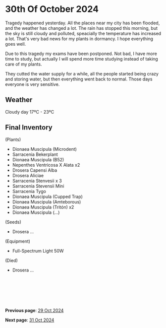 # 30th Of October 2024

Tragedy happened yesterday. All the places near my city has been flooded, and the weather has changed a lot. The rain has stopped this morning, but the sky is still cloudy and polluted, speacially the temperature has increased a lot. That's very bad news for my plants in dormancy. I hope everything goes well.


Due to this tragedy my exams have been postponed. Not bad, I have more time to study, but actually I will spend more time studying instead of taking care of my plants.


They cutted the water supply for a while, all the people started being crazy and storing water, but then everything went back to normal. Those days everyone is very sensitive.

## Weather

Cloudy day 17ºC - 23ºC


## Final Inventory

(Plants)
- Dionaea Muscipula (Microdent)
- Sarracenia Bekerplant
- Dionaea Muscipula (B52)
- Nepenthes Ventricosa X Alata x2
- Drosera Capensi Alba
- Drosera Aliciae
- Sarracenia Stenvesii x 3
- Sarracenia Stevensii Mini
- Sarracenia Tygo
- Dionaea Muscipula (Cupped Trap)
- Dionaea Muscipula (Amteborous)
- Dionaea Muscipula (Tritón) x2
- Dionaea Muscipula (...)

(Seeds)
- Drosera ...

(Equipment)
- Full-Spectrum Light 50W

(Died)
- Drosera ...

<br>
<br>
<br>
<br>
<br>

**Previous page**: <a href="./29_oct_2024">29 Oct 2024</a>

**Next page**: <a href="./31_oct_2024">31 Oct 2024</a>
<br>
<br>
<br>
<br>
<br>
<br>